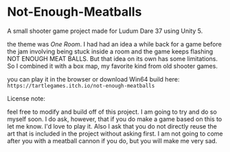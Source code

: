 # Not-Enough-Meatballs
A small shooter game project made for Ludum Dare 37 using Unity 5.

the theme was *One Room*. I had had an idea a while back for a game before the jam involving being stuck inside a room and the game keeps flashing NOT ENOUGH MEAT BALLS. But that idea on its own has some limitations. So I combined it with a box map, my favorite kind from old shooter games.

you can play it in the browser or download Win64 build here: `https://tartlegames.itch.io/not-enough-meatballs`

License note:

feel free to modify and build off of this project. I am going to try and do so myself soon. I do ask, however, that if you do make a game based on this to let me know. I'd love to play it. Also I ask that you do not directly reuse the art that is included in the project without asking first. I am not going to come after you with a meatball cannon if you do, but you will make me very sad.
